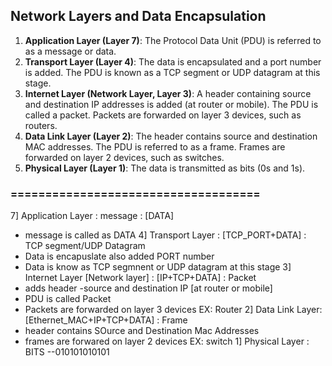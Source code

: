 ## Network Layers and Data Encapsulation

1. **Application Layer (Layer 7)**: The Protocol Data Unit (PDU) is referred to as a message or data.
2. **Transport Layer (Layer 4)**: The data is encapsulated and a port number is added. The PDU is known as a TCP segment or UDP datagram at this stage.
3. **Internet Layer (Network Layer, Layer 3)**: A header containing source and destination IP addresses is added (at router or mobile). The PDU is called a packet. Packets are forwarded on layer 3 devices, such as routers.
4. **Data Link Layer (Layer 2)**: The header contains source and destination MAC addresses. The PDU is referred to as a frame. Frames are forwarded on layer 2 devices, such as switches.
5. **Physical Layer (Layer 1)**: The data is transmitted as bits (0s and 1s).

### ====================================
7] Application Layer :  message : [DATA] 
   - message is called as DATA
4] Transport Layer : [TCP_PORT+DATA]   : TCP segment/UDP Datagram
   - Data is encapuslate also added PORT number
   - Data is know as TCP segmnent or UDP datagram at this stage
3] Internet Layer [Network layer] : [IP+TCP+DATA] : Packet
  - adds header -source and destination IP [at router or mobile] 
  - PDU is called Packet
  - Packets are forwarded on layer 3 devices EX: Router
2] Data Link Layer: [Ethernet_MAC+IP+TCP+DATA] : Frame
  - header contains SOurce and Destination Mac Addresses
  - frames are forwared on layer 2 devices EX: switch
1] Physical Layer : BITS --010101010101
